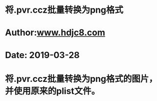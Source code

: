 # 将.pvr.ccz批量转换为png格式
# Author:www.hdjc8.com
# Date: 2019-03-28
# 将.pvr.ccz批量转换为png格式的图片，并使用原来的plist文件。
